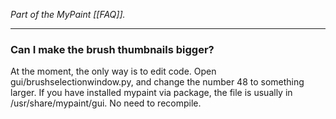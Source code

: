 *Part of the MyPaint [[FAQ]].*

******

### Can I make the brush thumbnails bigger?

At the moment, the only way is to edit code.
Open gui/brushselectionwindow.py,
and change the number 48 to something larger.
If you have installed mypaint via package,
the file is usually in /usr/share/mypaint/gui.
No need to recompile.

